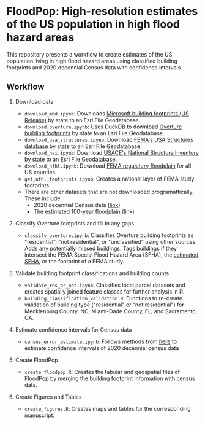 # FloodPop: High-resolution estimates of the US population in high flood hazard areas
This repository presents a workflow to create estimates of the US population living in high flood hazard areas using classified building footprints and 2020 decennial Census data with confidence intervals.

## Workflow
1. Download data
    - `download_mbd.ipynb`: Downloads [Microsoft building footprints (US Release)](https://github.com/microsoft/USBuildingFootprints) by state to an Esri File Geodatabase.
    - `download_overture.ipynb`: Uses DuckDB to download [Overture building footprints](https://overturemaps.org/) by state to an Esri File Geodatabase.
    - `download_usa_structures.ipynb`: Download [FEMA's USA Structures database](https://disasters.geoplatform.gov/USA_Structures/) by state to an Esri File Geodatabase.
    - `download_nsi.ipynb`: Download [USACE's National Structure Inventory](https://www.hec.usace.army.mil/confluence/nsi) by state to an Esri File Geodatabase.
    - `download_nfhl.ipynb`: Download [FEMA regulatory floodplain](https://www.fema.gov/flood-maps/national-flood-hazard-layer) for all US counties.
    - `get_nfhl_footprints.ipynb`: Creates a national layer of FEMA study footprints.
    - There are other datasets that are not downloaded programattically. These include:
        - 2020 decennial Census data ([link](https://www.census.gov/programs-surveys/decennial-census/decade/2020/2020-census-results.html))
        - The estimated 100-year floodplain ([link](https://www.sciencedirect.com/science/article/pii/S0048969718328481))

2. Classify Overture footprints and fill in any gaps
    - `classify_overture.ipynb`: Classifies Overture building footprints as "residential", "not residential", or "unclassified" using other sources. Adds any potentially missed buildings. Tags buildings if they intersect the FEMA Special Flood Hazard Area (SFHA), the [estimated SFHA](https://www.sciencedirect.com/science/article/pii/S0048969718328481), or the footprint of a FEMA study.

3. Validate building footprint classifications and building counts
    - `validate_res_or_not.ipynb`: Classifies local parcel datasets and creates spatially joined feature classes for further analysis in R.
    - `building_classification_validation.R`: Functions to re-create validation of building type ("residential" or "not residential") for Mecklenburg County, NC, Miami-Dade County, FL, and Sacramento, CA.

4. Estimate confidence intervals for Census data
    -   `census_error_estimate.ipynb`: Follows methods from [here](https://registry.opendata.aws/census-2020-amc-mdf-replicates/?utm_campaign=20241024cnmps1&utm_medium=email&utm_source=govdelivery) to estimate confidence intervals of 2020 decennial census data

5. Create FloodPop
    - `create_floodpop.R`: Creates the tabular and geospatial files of FloodPop by merging the building footprint information with census data.

6. Create Figures and Tables
    - `create_figures.R`: Creates maps and tables for the corresponding manuscript.